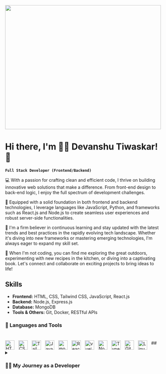 <img align="center" width="100%" height="400px" src="https://miro.medium.com/v2/resize:fit:720/format:webp/1*yw0TnheAGN-LPneDaTlaxw.gif" alt="">

# Hi there, I'm 🏄‍♂️ Devanshu Tiwaskar! 👋

**`Full Stack Developer (Frontend/Backend)`**

💻 With a passion for crafting clean and efficient code, I thrive on building innovative web solutions that make a difference. From front-end design to back-end logic, I enjoy the full spectrum of development challenges.

🚀 Equipped with a solid foundation in both frontend and backend technologies, I leverage languages like JavaScript, Python, and frameworks such as React.js and Node.js to create seamless user experiences and robust server-side functionalities.

🔧 I'm a firm believer in continuous learning and stay updated with the latest trends and best practices in the rapidly evolving tech landscape. Whether it's diving into new frameworks or mastering emerging technologies, I'm always eager to expand my skill set.

🌟 When I'm not coding, you can find me exploring the great outdoors, experimenting with new recipes in the kitchen, or diving into a captivating book. Let's connect and collaborate on exciting projects to bring ideas to life!

## Skills
- **Frontend:** HTML, CSS, Tailwind CSS, JavaScript, React.js
- **Backend:** Node.js, Express.js
- **Database:** MongoDB
- **Tools & Others:** Git, Docker, RESTful APIs


### 🧰 Languages and Tools

#

<img align="left" alt="HTML" width="30px" style="padding-right:10px;" src="https://cdn.jsdelivr.net/gh/devicons/devicon/icons/html5/html5-plain.svg" />
<img align="left" alt="CSS" width="30px" style="padding-right:10px;" src="https://cdn.jsdelivr.net/gh/devicons/devicon/icons/css3/css3-plain.svg" />
<img align="left" alt="Tailwindcss" width="30px" style="padding-right:10px;" src="https://cdn.jsdelivr.net/gh/devicons/devicon@latest/icons/tailwindcss/tailwindcss-original.svg" />       
<img align="left" alt="JavaScript" width="30px" style="padding-right:10px;" src="https://cdn.jsdelivr.net/gh/devicons/devicon/icons/javascript/javascript-plain.svg" />
<img align="left" alt="mongodb" width="30px" style="padding-right:10px;" src="https://cdn.jsdelivr.net/gh/devicons/devicon@latest/icons/mongodb/mongodb-original-wordmark.svg" />
<img align="left" alt="React" width="30px" style="padding-right:10px;" src="https://cdn.jsdelivr.net/gh/devicons/devicon/icons/react/react-original.svg" />
<img align="left" alt="vuejs" width="30px" style="padding-right:10px;" src="https://cdn.jsdelivr.net/gh/devicons/devicon@latest/icons/vuejs/vuejs-original-wordmark.svg" />         
<img align="left" alt="NodeJS" width="30px" style="padding-right:10px;" src="https://cdn.jsdelivr.net/gh/devicons/devicon/icons/nodejs/nodejs-original.svg" />
<img align="left" alt="TypeScript" width="30px" style="padding-right:10px;" src="https://cdn.jsdelivr.net/gh/devicons/devicon/icons/typescript/typescript-plain.svg" />
<img align="left" alt="Git" width="30px" style="padding-right:10px;" src="https://cdn.jsdelivr.net/gh/devicons/devicon/icons/git/git-original.svg" />
<img align="left" alt="Linux" width="30px" style="padding-right:10px;" src="https://cdn.jsdelivr.net/gh/devicons/devicon/icons/linux/linux-original.svg" />







##<details>
 <summary><h3>👨‍💻 My Journey as a Developer</h3></summary>
   My coding journey began with a spark of curiosity and a thirst for knowledge. As I delved into the world of programming, I found myself captivated by the endless possibilities that technology offered.

🚀 The Early Days: I took my first steps into the realm of coding with basic HTML and CSS, eager to create my own corner of the internet. With each line of code, I discovered the power of turning ideas into tangible digital experiences.

⚙️ Venturing into Backend Realms: As I honed my skills in frontend development, I yearned to explore the backend landscapes. Guided by curiosity, I dived into the intricacies of server-side programming, mastering languages like JavaScript, Python, and frameworks such as Node.js and Django.

🌐 Bridging Frontend and Backend: Armed with a solid foundation in both frontend and backend technologies, I embarked on projects that demanded seamless integration between the two worlds. From dynamic web applications to robust APIs, I embraced the challenge of harmonizing frontend design with backend logic.

🔧 Continuous Learning and Growth: The journey of a developer is a perpetual quest for knowledge. With each project and challenge, I seize the opportunity to expand my skill set, staying updated with the latest tools, technologies, and best practices.

🌈 A Vision for the Future: As I reflect on my coding odyssey, I am filled with excitement for the adventures that lie ahead. With a passion for innovation and a relentless drive to create, I am ready to tackle new challenges, push boundaries, and make a meaningful impact in the ever-evolving landscape of technology.


